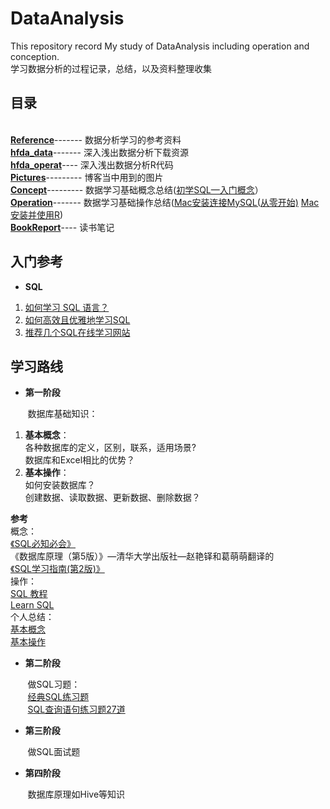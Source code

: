 # DataAnalysis
This repository record My study of DataAnalysis including operation and conception.  
学习数据分析的过程记录，总结，以及资料整理收集
## 目录
<br>**[Reference](References)**------- 数据分析学习的参考资料
<br>**[hfda_data](hfda_data)**------- 深入浅出数据分析下载资源
<br>**[hfda_operat](hfda_operat)**---- 深入浅出数据分析R代码
<br>**[Pictures](Pictures)**--------- 博客当中用到的图片
<br>**[Concept](Concept.md)**--------- 数据学习基础概念总结([初学SQL—入门概念](https://blog.csdn.net/lrglgy/article/details/90298842)）
<br>**[Operation](Operation.md)**------- 数据学习基础操作总结([Mac安装连接MySQL(从零开始)](https://blog.csdn.net/lrglgy/article/details/90302029)     [Mac安装并使用R](https://blog.csdn.net/lrglgy/article/details/90297731))
<br>**[BookReport](BookReport.md)**---- 读书笔记

## 入门参考
+ **SQL**

1. [如何学习 SQL 语言？](https://www.zhihu.com/question/19552975)
2. [如何高效且优雅地学习SQL](https://zhuanlan.zhihu.com/p/39861754)  
3. [推荐几个SQL在线学习网站](https://www.jianshu.com/p/723e8bd6c5c8)

## 学习路线
+ **第一阶段**
  
&nbsp;&nbsp;&nbsp;&nbsp;&nbsp;&nbsp;&nbsp;数据库基础知识：
  
1. **基本概念**：  
各种数据库的定义，区别，联系，适用场景?  
数据库和Excel相比的优势？  
2. **基本操作**：  
如何安装数据库？  
创建数据、读取数据、更新数据、删除数据？  
  
 **参考**  
概念：  
[《SQL必知必会》](/Users/ruogulu/Desktop/Study/DataAnslysis/References/SQL必知必会-中文-第4版.pdf)  
《数据库原理（第5版）》—清华大学出版社—赵艳铎和葛萌萌翻译的  
[《SQL学习指南(第2版)》](/Users/ruogulu/Desktop/Study/DataAnslysis/References/2、SQL学习指南(第2版)@www.java1234.com.pdf)  
操作：  
[SQL 教程](http://www.w3school.com.cn/sql/index.asp)  
[Learn SQL](https://www.codecademy.com/zh/learn/learn-sql)  
个人总结：  
[基本概念](Concept.md)  
[基本操作](Operation.md)


+ **第二阶段** 
 
&nbsp;&nbsp;&nbsp;&nbsp;&nbsp;&nbsp;&nbsp;做SQL习题：  
&nbsp;&nbsp;&nbsp;&nbsp;&nbsp;&nbsp;&nbsp;[经典SQL练习题](https://blog.csdn.net/qaz13177_58_/article/details/5575711/)  
&nbsp;&nbsp;&nbsp;&nbsp;&nbsp;&nbsp;&nbsp;[SQL查询语句练习题27道](https://blog.csdn.net/friendan/article/details/8072668)

+ **第三阶段**

&nbsp;&nbsp;&nbsp;&nbsp;&nbsp;&nbsp;&nbsp;做SQL面试题

+ **第四阶段**  

&nbsp;&nbsp;&nbsp;&nbsp;&nbsp;&nbsp;&nbsp;数据库原理如Hive等知识  

  



